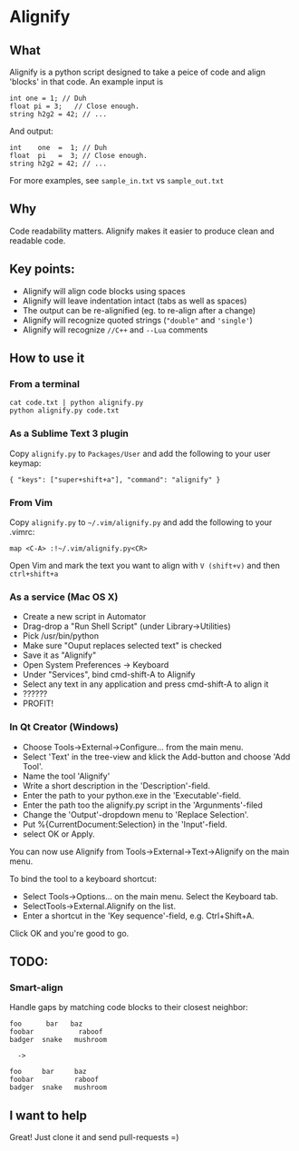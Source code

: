 # Alignify


## What
Alignify is a python script designed to take a peice of code and align 'blocks' in that code. An example input is

	int one = 1; // Duh
	float pi = 3;   // Close enough.
	string h2g2 = 42; // ...

And output:

	int    one  =  1; // Duh
	float  pi   =  3; // Close enough.
	string h2g2 = 42; // ...

For more examples, see `sample_in.txt` vs `sample_out.txt`


## Why
Code readability matters. Alignify makes it easier to produce clean and readable code.


## Key points:
* Alignify will align code blocks using spaces
* Alignify will leave indentation intact (tabs as well as spaces)
* The output can be re-alignified (eg. to re-align after a change)
* Alignify will recognize quoted strings (`"double"` and `'single'`)
* Alignify will recognize `//C++` and `--Lua` comments


## How to use it

### From a terminal

	cat code.txt | python alignify.py
	python alignify.py code.txt


### As a Sublime Text 3 plugin
Copy `alignify.py` to `Packages/User` and add the following to your user keymap:

	{ "keys": ["super+shift+a"], "command": "alignify" }

### From Vim
Copy `alignify.py` to `~/.vim/alignify.py` and add the following to your .vimrc:

	map <C-A> :!~/.vim/alignify.py<CR>

Open Vim and mark the text you want to align with `V (shift+v)` and then `ctrl+shift+a`

### As a service (Mac OS X)
* Create a new script in Automator
* Drag-drop a "Run Shell Script" (under Library->Utilities)
* Pick /usr/bin/python
* Make sure "Ouput replaces selected text" is checked
* Save it as "Alignify"
* Open System Preferences -> Keyboard
* Under "Services", bind cmd-shift-A to Alignify
* Select any text in any application and press cmd-shift-A to align it
* ??????
* PROFIT!


### In Qt Creator (Windows)

* Choose Tools->External->Configure... from the main menu.
* Select 'Text' in the tree-view and klick the Add-button and choose 'Add Tool'.
* Name the tool 'Alignify'
* Write a short description in the 'Description'-field.
* Enter the path to your python.exe in the 'Executable'-field.
* Enter the path too the alignify.py script in the 'Argunments'-filed
* Change the 'Output'-dropdown menu to 'Replace Selection'.
* Put %{CurrentDocument:Selection} in the 'Input'-field.
* select OK or Apply.

You can now use Alignify from Tools->External->Text->Alignify on the main menu.

To bind the tool to a keyboard shortcut:

* Select Tools->Options... on the main menu. Select the Keyboard tab.
* SelectTools->External.Alignify on the list.
* Enter a shortcut in the 'Key sequence'-field, e.g. Ctrl+Shift+A.

Click OK and you're good to go.


## TODO:

### Smart-align
Handle gaps by matching code blocks to their closest neighbor:

	foo      bar   baz
	foobar           raboof
	badger  snake   mushroom

	  ->

	foo     bar     baz
	foobar          raboof
	badger  snake   mushroom


## I want to help
Great! Just clone it and send pull-requests =)
